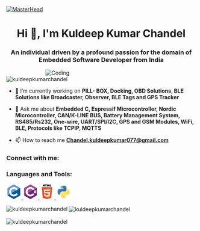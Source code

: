 [![MasterHead](https://miro.medium.com/v2/resize:fit:1360/1*zVnWJtyGOX_kUIDm6ccCfQ.gif)](https://Kuldeepkumarchandel.io)

<h1 align="center">Hi 👋, I'm Kuldeep Kumar Chandel</h1>
<h3 align="center">An individual driven by a profound passion for the domain of Embedded Software Developer from India</h3>
<img align="right" alt="Coding" width="400" src="https://www.sarvika.com/wp-content/uploads/2021/03/Backend-Developer-Python-GIF-Dribble.gif">

<p align="left"> <img src="https://komarev.com/ghpvc/?username=kuldeepkumarchandel&label=Profile%20views&color=0e75b6&style=flat" alt="kuldeepkumarchandel" /> </p>

- 🔭 I’m currently working on **PILL- BOX, Docking, OBD Solutions, BLE Solutions like Broadcaster, Observer, BLE Tags and GPS Tracker**

- 💬 Ask me about **Embedded C, Espressif Microcontroller, Nordic Microcontroller, CAN/K-LINE BUS, Battery Management System, RS485/Rs232, One-wire, UART/SPI/I2C, GPS and GSM Modules, WiFi, BLE, Protocols like TCPIP, MQTTS**

- 📫 How to reach me **Chandel.kuldeepkumar077@gmail.com**

<h3 align="left">Connect with me:</h3>
<p align="left">
</p>

<h3 align="left">Languages and Tools:</h3>
<p align="left"> <a href="https://www.cprogramming.com/" target="_blank" rel="noreferrer"> <img src="https://raw.githubusercontent.com/devicons/devicon/master/icons/c/c-original.svg" alt="c" width="40" height="40"/> </a> <a href="https://www.w3schools.com/cs/" target="_blank" rel="noreferrer"> <img src="https://raw.githubusercontent.com/devicons/devicon/master/icons/csharp/csharp-original.svg" alt="csharp" width="40" height="40"/> </a> <a href="https://www.w3.org/html/" target="_blank" rel="noreferrer"> <img src="https://raw.githubusercontent.com/devicons/devicon/master/icons/html5/html5-original-wordmark.svg" alt="html5" width="40" height="40"/> </a> <a href="https://www.python.org" target="_blank" rel="noreferrer"> <img src="https://raw.githubusercontent.com/devicons/devicon/master/icons/python/python-original.svg" alt="python" width="40" height="40"/> </a> </p>

<p><img align="left" src="https://github-readme-stats.vercel.app/api/top-langs?username=kuldeepkumarchandel&show_icons=true&locale=en&layout=compact" alt="kuldeepkumarchandel" /></p>

<p>&nbsp;<img align="center" src="https://github-readme-stats.vercel.app/api?username=kuldeepkumarchandel&show_icons=true&locale=en" alt="kuldeepkumarchandel" /></p>

<p><img align="center" src="https://github-readme-streak-stats.herokuapp.com/?user=kuldeepkumarchandel&" alt="kuldeepkumarchandel" /></p>
